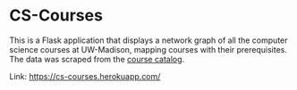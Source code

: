 # CS-Courses

This is a Flask application that displays a network graph of all the computer science courses at UW-Madison, mapping courses with their prerequisites. 
The data was scraped from the [course catalog](https://guide.wisc.edu/courses/comp_sci/).

Link: https://cs-courses.herokuapp.com/

